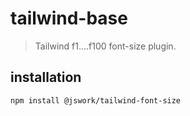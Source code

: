 # tailwind-base
> Tailwind f1....f100 font-size plugin.

## installation
```shell
npm install @jswork/tailwind-font-size
```
